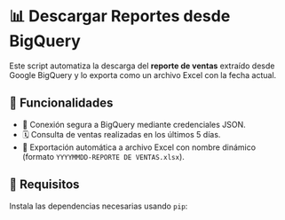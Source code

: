 # 📊 Descargar Reportes desde BigQuery

Este script automatiza la descarga del **reporte de ventas** extraído desde Google BigQuery y lo exporta como un archivo Excel con la fecha actual.

## 🚀 Funcionalidades

- 🔗 Conexión segura a BigQuery mediante credenciales JSON.
- 🗓 Consulta de ventas realizadas en los últimos 5 días.
- 📁 Exportación automática a archivo Excel con nombre dinámico (formato `YYYYMMDD-REPORTE DE VENTAS.xlsx`).

## 🧰 Requisitos

Instala las dependencias necesarias usando `pip`:

